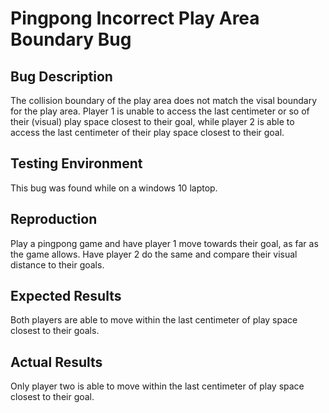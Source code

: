 
# Pingpong Incorrect Play Area Boundary Bug

## Bug Description

The collision boundary of the play area does not match the visal boundary for
the play area. Player 1 is unable to access the last centimeter or so of their
(visual) play space closest to their goal, while player 2 is able to access the
last centimeter of their play space closest to their goal.

## Testing Environment

This bug was found while on a windows 10 laptop.

## Reproduction

Play a pingpong game and have player 1 move towards their goal, as far as the
game allows. Have player 2 do the same and compare their visual distance to their
goals.

## Expected Results

Both players are able to move within the last centimeter of play space closest
to their goals.

## Actual Results

Only player two is able to move within the last centimeter of play space closest
to their goal.
